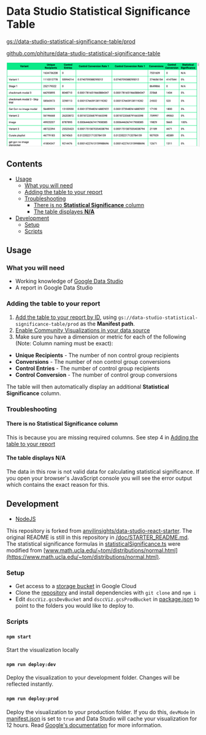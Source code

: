 # Data Studio Statistical Significance Table

[gs://data-studio-statistical-significance-table/prod](https://storage.cloud.google.com/data-studio-statistical-significance-table/prod/manifest.json)

[github.com/phiture/data-studio-statistical-significance-table](https://github.com/phiture/data-studio-statistical-significance-table)

![Table Overview](/doc/screenshots/table-overview.png?raw=true)

## Contents
- [Usage](#usage)
  - [What you will need](#what-you-will-need)
  - [Adding the table to your report](#adding-the-table-to-you-report)
  - [Troubleshooting](#troubleshooting)
    - [There is no **Statistical Significance** column](#there-is-no-statistical-significance-column)
    - [The table displayes **N/A**](#the-table-displays-NA)
- [Development](#development)
  - [Setup](#setup)
  - [Scripts](#scripts)

## Usage
### What you will need
- Working knowledge of [Google Data Studio](https://datastudio.google.com/)
- A report in Google Data Studio

### Adding the table to your report
1. [Add the table to your report by ID](https://support.google.com/datastudio/answer/9206527?hl=en#add-by-id),
using `gs://data-studio-statistical-significance-table/prod` as the **Manifest path**.
3. [Enable Community Visualizations in your data source](https://support.google.com/datastudio/answer/9206527?hl=en)
4. Make sure you have a dimension or metric for each of the following (Note: Column naming must be exact):
- **Unique Recipients**   - The number of non control group recipients
- **Conversions**         - The number of non control group conversions
- **Control Entries**     - The number of control group recipients
- **Control Conversion**  - The number of control group conversions

The table will then automatically display an additional **Statistical Significance** column.

### Troubleshooting
#### There is no **Statistical Significance** column
This is because you are missing required columns.
See step 4 in [Adding the table to your report](#adding-the-table-to-you-report)

#### The table displays **N/A**
The data in this row is not valid data for calculating statistical significance.
If you open your browser's JavaScript console you will see the error output
which contains the exact reason for this.

## Development
- [NodeJS](https://nodejs.org/en/)

This repository is forked from 
[anvilinsights/data-studio-react-starter](https://github.com/anvilinsights/data-studio-react-starter).
The original README is still in this repository in
[/doc/STARTER_README.md](/doc/STARTER_README.md).
The statistical significance formulas in
[statisticalSignificance.ts](/src/statisticalSignificance.ts)
were modified from
[www.math.ucla.edu/~tom/distributions/normal.html](https://www.math.ucla.edu/~tom/distributions/normal.html).

### Setup
- Get access to a [storage bucket](https://cloud.google.com/storage/docs/creating-buckets)
in Google Cloud
- Clone the
[repository](https://github.com/phiture/data-studio-statistical-significance-table.git)
and install dependencies with `git clone` and `npm i`
- Edit `dsccViz.gcsDevBucket` and `dsccViz.gcsProdBucket` in
[package.json](/package.json)
to point to the folders you would like to deploy to.

### Scripts
#### `npm start`
Start the visualization locally

#### `npm run deploy:dev`
Deploy the visualization to your development folder.
Changes will be reflected instantly.

#### `npm run deploy:prod`
Deploy the visualization to your production folder.
If you do this, `devMode` in
[manifest.json](/src/manifest.json)
is set to `true` and Data Studio will cache your visualization for
12 hours. Read
[Google's documentation](https://developers.google.com/datastudio/visualization/caching)
for more information.
